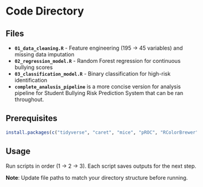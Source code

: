 # Code Directory



## Files

- **`01_data_cleaning.R`** - Feature engineering (195 → 45 variables) and missing data imputation
- **`02_regression_model.R`** - Random Forest regression for continuous bullying scores  
- **`03_classification_model.R`** - Binary classification for high-risk identification
- **`complete_analusis_pipeline`** is a more concise version for analysis pipeline for Student Bullying Risk Prediction System that can be ran throughout.

## Prerequisites
```r
install.packages(c("tidyverse", "caret", "mice", "pROC", "RColorBrewer"))
```

## Usage
Run scripts in order (1 → 2 → 3). Each script saves outputs for the next step.

**Note**: Update file paths to match your directory structure before running.
